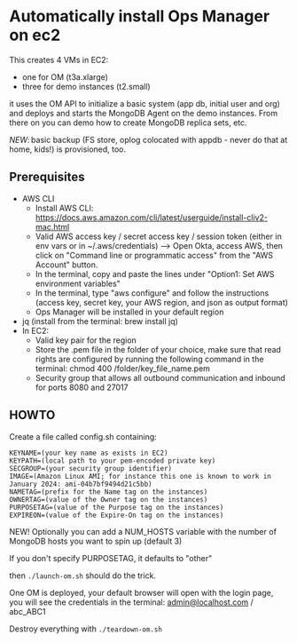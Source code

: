 Automatically install Ops Manager on ec2
========================================

This creates 4 VMs in EC2:
- one for OM (t3a.xlarge)
- three for demo instances (t2.small)

it uses the OM API to initialize a basic system (app db, initial user and org) and deploys and starts the MongoDB Agent on the demo instances. From there on you can demo how to create MongoDB replica sets, etc.

*NEW*: basic backup (FS store, oplog colocated with appdb - never do that at home, kids!) is provisioned, too.

Prerequisites
-------------

* AWS CLI
  * Install AWS CLI: https://docs.aws.amazon.com/cli/latest/userguide/install-cliv2-mac.html
  * Valid AWS access key / secret access key / session token (either in env vars or in ~/.aws/credentials) --> Open Okta, access AWS, then click on "Command line or programmatic access" from the "AWS Account" button. 
  * In the terminal, copy and paste the lines under "Option1: Set AWS environment variables"
  * In the terminal, type "aws configure" and follow the instructions (access key, secret key, your AWS region, and json as output format)
  * Ops Manager will be installed in your default region
* jq (install from the terminal: brew install jq)
* In EC2:
  * Valid key pair for the region
  * Store the .pem file in the folder of your choice, make sure that read rights are configured by running the following command in the terminal: chmod 400 /folder/key_file_name.pem
  * Security group that allows all outbound communication and inbound for ports 8080 and 27017


HOWTO
-----

Create a file called config.sh containing:

```
KEYNAME=(your key name as exists in EC2)
KEYPATH=(local path to your pem-encoded private key)
SECGROUP=(your security group identifier)
IMAGE=(Amazon Linux AMI; for instance this one is known to work in January 2024: ami-04b7bf9494d21c5bb)
NAMETAG=(prefix for the Name tag on the instances)
OWNERTAG=(value of the Owner tag on the instances)
PURPOSETAG=(value of the Purpose tag on the instances)
EXPIREON=(value of the Expire-On tag on the instances)
```

NEW! Optionally you can add a NUM_HOSTS variable with the number of MongoDB hosts you want to spin up (default 3)

If you don't specify PURPOSETAG, it defaults to "other"

then `./launch-om.sh` should do the trick.

One OM is deployed, your default browser will open with the login page, you will see the credentials in the terminal: admin@localhost.com / abc_ABC1

Destroy everything with `./teardown-om.sh`
